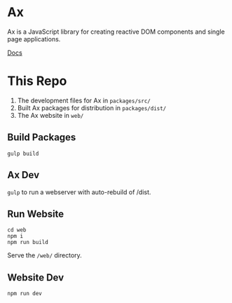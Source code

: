 Ax
==

Ax is a JavaScript library for creating reactive DOM components and single page applications.

<a href="/docs/">Docs</a>

This Repo
=========

1. The development files for Ax in `packages/src/`
2. Built Ax packages for distribution in `packages/dist/`
3. The Ax website in `web/`

Build Packages
--------------

`gulp build`


Ax Dev
------

`gulp` to run a webserver with auto-rebuild of /dist.


Run Website
-----------

```
cd web
npm i
npm run build
```

Serve the `/web/` directory.


Website Dev
-----------

`npm run dev`

